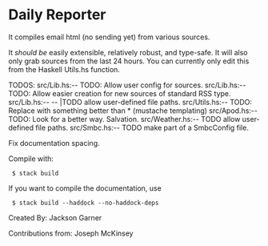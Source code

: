 # Daily Reporter

It compiles email html (no sending yet) from various sources.

It *should be* easily extensible, relatively robust, and type-safe.
It will also only grab sources from the last 24 hours. You can currently only edit this from the Haskell Utils.hs function.

TODOS:
src/Lib.hs:-- TODO: Allow user config for sources.
src/Lib.hs:-- TODO: Allow easier creation for new sources of standard RSS type.
src/Lib.hs:-- -- |TODO allow user-defined file paths.
src/Utils.hs:-- TODO: Replace with something better than * (mustache templating)
src/Apod.hs:-- TODO: Look for a better way. Salvation.
src/Weather.hs:-- TODO allow user-defined file paths.
src/Smbc.hs:-- TODO make part of a SmbcConfig file.

Fix documentation spacing.

Compile with:

` $ stack build`

If you want to compile the documentation, use

` $ stack build --haddock --no-haddock-deps`

Created By:
Jackson Garner

Contributions from:
Joseph McKinsey
